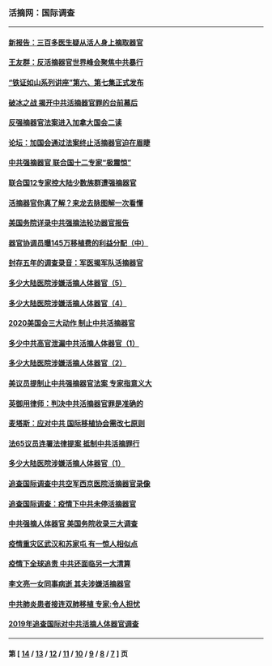 ### 活摘网：国际调查
---
#### [新报告：三百多医生疑从活人身上摘取器官](../../pages/nf5947/n13703044.md?04200430) 
#### [王友群：反活摘器官世界峰会聚焦中共暴行](../../pages/nf5947/n13250738.md?04200430) 
#### [“铁证如山系列讲座”第六、第七集正式发布](../../pages/nf5947/n13106287.md?04200430) 
#### [破冰之战 揭开中共活摘器官罪的台前幕后](../../pages/nf5947/n13082457.md?04200430) 
#### [反强摘器官法案进入加拿大国会二读](../../pages/nf5947/n13033450.md?04200430) 
#### [论坛：加国会通过法案终止活摘器官迫在眉睫](../../pages/nf5947/n13029839.md?04200430) 
#### [中共强摘器官 联合国十二专家“极震惊”](../../pages/nf5947/n13024313.md?04200430) 
#### [联合国12专家控大陆少数族群遭强摘器官](../../pages/nf5947/n13023877.md?04200430) 
#### [活摘器官你真了解？来龙去脉图解一次看懂](../../pages/nf5947/n13013820.md?04200430) 
#### [美国务院详录中共强摘法轮功器官报告](../../pages/nf5947/n12944519.md?04200430) 
#### [器官协调员曝145万移植费的利益分配（中）](../../pages/nf5947/n12894547.md?04200430) 
#### [封存五年的调查录音：军医揭军队活摘器官](../../pages/nf5947/n12798692.md?04200430) 
#### [多少大陆医院涉嫌活摘人体器官（5）](../../pages/nf5947/n12768383.md?04200430) 
#### [多少大陆医院涉嫌活摘人体器官（4）](../../pages/nf5947/n12664434.md?04200430) 
#### [2020美国会三大动作 制止中共活摘器官](../../pages/nf5947/n12682004.md?04200430) 
#### [多少中共高官泄漏中共活摘人体器官（1）](../../pages/nf5947/n12671234.md?04200430) 
#### [多少大陆医院涉嫌活摘人体器官（2）](../../pages/nf5947/n12655589.md?04200430) 
#### [美议员提制止中共强摘器官法案 专家指意义大](../../pages/nf5947/n12630561.md?04200430) 
#### [英御用律师：判决中共活摘器官罪是准确的](../../pages/nf5947/n12580740.md?04200430) 
#### [麦塔斯：应对中共 国际移植协会需改七原则](../../pages/nf5947/n12514711.md?04200430) 
#### [法65议员连署法律提案 抵制中共活摘罪行](../../pages/nf5947/n12437047.md?04200430) 
#### [多少大陆医院涉嫌活摘人体器官（1）](../../pages/nf5947/n12414284.md?04200430) 
#### [追查国际调查中共空军西京医院活摘器官录像](../../pages/nf5947/n12348837.md?04200430) 
#### [追查国际调查：疫情下中共未停活摘器官](../../pages/nf5947/n12273415.md?04200430) 
#### [中共强摘人体器官 美国务院收录三大调查](../../pages/nf5947/n12181488.md?04200430) 
#### [疫情重灾区武汉和苏家屯 有一惊人相似点](../../pages/nf5947/n12150824.md?04200430) 
#### [疫情下全球追责 中共还面临另一大清算](../../pages/nf5947/n12070397.md?04200430) 
#### [李文亮一女同事病逝 其夫涉嫌活摘器官](../../pages/nf5947/n11957882.md?04200430) 
#### [中共肺炎患者接连双肺移植 专家:令人担忧](../../pages/nf5947/n11945516.md?04200430) 
#### [2019年追查国际对中共活摘人体器官调查](../../pages/nf5947/n11917733.md?04200430) 

---
#### 第 [ [14](./14.md?04200430) / [13](./13.md?04200430) / [12](./12.md?04200430) / [11](./11.md?04200430) / [10](./10.md?04200430) / [9](./9.md?04200430) / [8](./8.md?04200430) / [7](./7.md?04200430) ] 页
